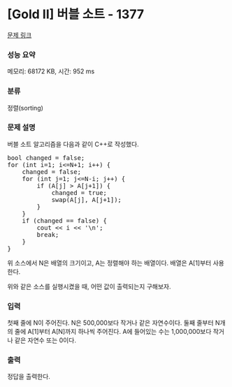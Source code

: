 # [Gold II] 버블 소트 - 1377 

[문제 링크](https://www.acmicpc.net/problem/1377) 

### 성능 요약

메모리: 68172 KB, 시간: 952 ms

### 분류

정렬(sorting)

### 문제 설명

<p>버블 소트 알고리즘을 다음과 같이 C++로 작성했다.</p>

<pre>bool changed = false;
for (int i=1; i<=N+1; i++) {
    changed = false;
    for (int j=1; j<=N-i; j++) {
        if (A[j] > A[j+1]) {
            changed = true;
            swap(A[j], A[j+1]);
        }
    }
    if (changed == false) {
        cout << i << '\n';
        break;
    }
}
</pre>

<p>위 소스에서 N은 배열의 크기이고, A는 정렬해야 하는 배열이다. 배열은 A[1]부터 사용한다.</p>

<p>위와 같은 소스를 실행시켰을 때, 어떤 값이 출력되는지 구해보자.</p>

### 입력 

 <p>첫째 줄에 N이 주어진다. N은 500,000보다 작거나 같은 자연수이다. 둘째 줄부터 N개의 줄에 A[1]부터 A[N]까지 하나씩 주어진다. A에 들어있는 수는 1,000,000보다 작거나 같은 자연수 또는 0이다.</p>

### 출력 

 <p>정답을 출력한다.</p>

